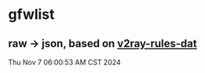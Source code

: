# gfwlist
## raw -> json, based on [v2ray-rules-dat](https://github.com/Loyalsoldier/v2ray-rules-dat)
Thu Nov  7 06:00:53 AM CST 2024


